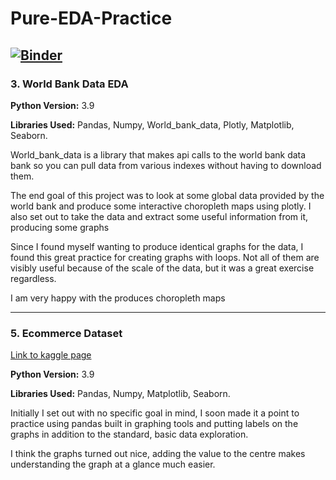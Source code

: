 # Pure-EDA-Practice

[![Binder](https://mybinder.org/badge_logo.svg)](https://mybinder.org/v2/gh/RJBraith/Pure-EDA-Practice/HEAD)
---

### 3. World Bank Data EDA

**Python Version:** 3.9  

**Libraries Used:** Pandas, Numpy, World_bank_data, Plotly, Matplotlib, Seaborn.

World_bank_data is a library that makes api calls to the world bank data bank so you can pull data from various indexes without having to download them.

The end goal of this project was to look at some global data provided by the world bank and produce some interactive choropleth maps using plotly.
I also set out to take the data and extract some useful information from it, producing some graphs

Since I found myself wanting to produce identical graphs for the data, I found this great practice for creating graphs with loops. Not all of them are visibly useful because of the scale of the data, but it was a great exercise regardless.

I am very happy with the produces choropleth maps

---

### 5. Ecommerce Dataset
[Link to kaggle page](https://www.kaggle.com/prachi13/customer-analytics)

**Python Version:** 3.9  

**Libraries Used:** Pandas, Numpy, Matplotlib, Seaborn.

Initially I set out with no specific goal in mind, I soon made it a point to practice using pandas built in graphing tools and putting labels on the graphs in addition to the standard, basic data exploration.

I think the graphs turned out nice, adding the value to the centre makes understanding the graph at a glance much easier.
